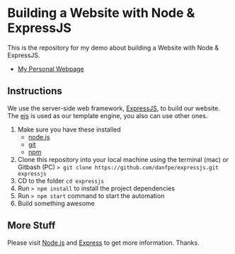 # Building a Website with Node & ExpressJS
This is the repository for my demo about building a Website with Node & ExpressJS. 
- [My Personal Webpage](http://t.cn/Rix5fl4)


## Instructions
We use the server-side web framework, [ExpressJS](http://expressjs.com/), to build our website. The [ejs](http://www.embeddedjs.com/) is used as our template engine, you also can use other ones. 

1. Make sure you have these installed
	- [node.js](http://nodejs.org/)
	- [git](http://git-scm.com/)
	- [npm](https://www.npmjs.com/)
2. Clone this repository into your local machine using the terminal (mac) or Gitbash (PC) `> git clone https://github.com/danfpe/expressjs.git expressjs`
3. CD to the folder `cd expressjs`
4. Run `> npm install` to install the project dependencies
5. Run `> npm start` command to start the automation
6. Build something awesome


## More Stuff
Please visit [Node.js](http://nodejs.org/) and [Express](http://expressjs.com/) to get more information. Thanks.